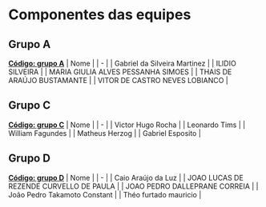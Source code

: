 # Componentes das equipes

## Grupo A
**[Código: grupo A](grupoA.ino)**
| Nome |
| - |
| Gabriel da Silveira Martinez |
| ILIDIO SILVEIRA |
| MARIA GIULIA ALVES PESSANHA SIMOES |
| THAIS DE ARAÚJO BUSTAMANTE |
| VITOR DE CASTRO NEVES LOBIANCO |

## Grupo C
**[Código: grupo C](grupoC.ino)**
| Nome |
| - |
| Victor Hugo Rocha |
| Leonardo Tims |
| William Fagundes |
| Matheus Herzog |
| Gabriel Esposito |

## Grupo D
**[Código: grupo D](grupoD.ino)**
| Nome |
| - |
| Caio Araújo da Luz |
| JOAO LUCAS DE REZENDE CURVELLO DE PAULA |
| JOAO PEDRO DALLEPRANE CORREIA |
| João Pedro Takamoto Constant |
| Théo furtado mauricio |

